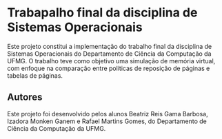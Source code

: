 # Trabapalho final da disciplina de Sistemas Operacionais

Este projeto constitui a implementação do trabalho final da disciplina de Sistemas Operacionais do Departamento de Ciência da Computação da UFMG. O trabalho teve como objetivo uma simulação de memória virtual, com enfoque na comparação entre políticas de reposição de páginas e tabelas de páginas.


## Autores

Este projeto foi desenvolvido pelos alunos Beatriz Reis Gama Barbosa, Izadora Monken Ganem e Rafael Martins Gomes, do Departamento de Ciência da Computação da UFMG.